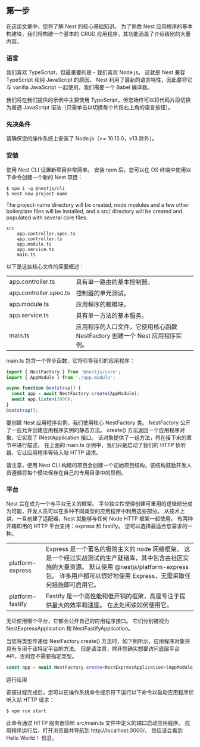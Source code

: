 ## 第一步

在这组文章中，您将了解 Nest 的核心基础知识。 为了熟悉 Nest 应用程序的基本构建块，我们将构建一个基本的 CRUD 应用程序，其功能涵盖了介绍级别的大量内容。

### 语言

我们喜欢 TypeScript，但最重要的是 - 我们喜欢 Node.js。 这就是 Nest 兼容 TypeScript 和纯 JavaScript 的原因。 Nest 利用了最新的语言特性，因此要将它与 vanilla JavaScript 一起使用，我们需要一个 Babel 编译器。

我们将在我们提供的示例中主要使用 TypeScript，但您始终可以将代码片段切换为普通 JavaScript 语法（只需单击以切换每个片段右上角的语言按钮）。

### 先决条件

请确保您的操作系统上安装了 Node.js（>= 10.13.0，v13 除外）。

### 安装

使用 Nest CLI 设置新项目非常简单。 安装 npm 后，您可以在 OS 终端中使用以下命令创建一个新的 Nest 项目：

```shell
$ npm i -g @nestjs/cli
$ nest new project-name
```

The project-name directory will be created, node modules and a few other boilerplate files will be installed, and a src/ directory will be created and populated with several core files.

```
src
    app.controller.spec.ts
    app.controller.ts
    app.module.ts
    app.service.ts
    main.ts
```

以下是这些核心文件的简要概述：

|                        |                                                              |
| ---------------------- | ------------------------------------------------------------ |
| app.controller.ts      | 具有单一路由的基本控制器。                                   |
| app.controller.spec.ts | 控制器的单元测试。                                           |
| app.module.ts          | 应用程序的根模块。                                           |
| app.service.ts         | 具有单一方法的基本服务。                                     |
| main.ts                | 应用程序的入口文件，它使用核心函数 NestFactory 创建一个 Nest 应用程序实例。 |

main.ts 包含一个异步函数，它将引导我们的应用程序：

```typescript
import { NestFactory } from '@nestjs/core';
import { AppModule } from './app.module';

async function bootstrap() {
  const app = await NestFactory.create(AppModule);
  await app.listen(3000);
}
bootstrap();
```

要创建 Nest 应用程序实例，我们使用核心 NestFactory 类。 NestFactory 公开了一些允许创建应用程序实例的静态方法。 create() 方法返回一个应用程序对象，它实现了 INestApplication 接口。 该对象提供了一组方法，将在接下来的章节中进行描述。 在上面的 main.ts 示例中，我们只是启动了我们的 HTTP 侦听器，它让应用程序等待入站 HTTP 请求。

请注意，使用 Nest CLI 构建的项目会创建一个初始项目结构，该结构鼓励开发人员遵循将每个模块保存在自己的专用目录中的惯例。

### 平台

Nest 旨在成为一个与平台无关的框架。 平台独立性使得创建可重用的逻辑部分成为可能，开发人员可以在多种不同类型的应用程序中利用这些部分。 从技术上讲，一旦创建了适配器，Nest 就能够与任何 Node HTTP 框架一起使用。 有两种开箱即用的 HTTP 平台支持：express 和 fastify。 您可以选择最适合您需求的一种。

|                  |                                                              |
| ---------------- | ------------------------------------------------------------ |
| platform-express | Express 是一个著名的极简主义的 node 网络框架。 这是一个经过实战测试的生产就绪库，其中包含由社区实施的大量资源。 默认使用 @nestjs/platform-express 包。 许多用户都可以很好地使用 Express，无需采取任何措施即可启用它。 |
| platform-fastify | Fastify 是一个高性能和低开销的框架，高度专注于提供最大的效率和速度。 在此处阅读如何使用它。 |

无论使用哪个平台，它都会公开自己的应用程序接口。 它们分别被视为 NestExpressApplication 和 NestFastifyApplication。

当您将类型传递给 NestFactory.create() 方法时，如下例所示，应用程序对象将具有专用于该特定平台的方法。 但是请注意，除非您确实想要访问底层平台 API，否则您不需要指定类型。

```typescript
const app = await NestFactory.create<NestExpressApplication>(AppModule);
```

运行应用

安装过程完成后，您可以在操作系统命令提示符下运行以下命令以启动应用程序侦听入站 HTTP 请求：

```shell
$ npm run start
```

此命令通过 HTTP 服务器侦听 src/main.ts 文件中定义的端口启动应用程序。 应用程序运行后，打开浏览器并导航到 http://localhost:3000/。 您应该会看到 Hello World！ 信息。

